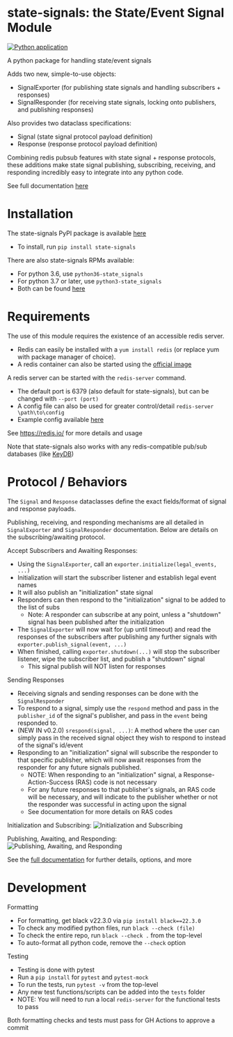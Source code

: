 # state-signals: the State/Event Signal Module

[![Python application](https://github.com/distributed-system-analysis/state-signals/actions/workflows/python-app.yml/badge.svg?branch=main)](https://github.com/distributed-system-analysis/state-signals/actions/workflows/python-app.yml)

A python package for handling state/event signals

Adds two new, simple-to-use objects:
 - SignalExporter      (for publishing state signals and handling subscribers + responses)
 - SignalResponder     (for receiving state signals, locking onto publishers, and publishing responses)

Also provides two dataclass specifications:
 - Signal              (state signal protocol payload definition)
 - Response            (response protocol payload definition)

Combining redis pubsub features with state signal + response protocols, 
these additions make state signal publishing, subscribing, receiving, 
and responding incredibly easy to integrate into any python code.

See full documentation [here](https://distributed-system-analysis.github.io/state-signals/)

# Installation
The state-signals PyPI package is available [here](https://pypi.org/project/state-signals)
 - To install, run `pip install state-signals`

There are also state-signals RPMs available:
 - For python 3.6, use `python36-state_signals`
 - For python 3.7 or later, use `python3-state_signals`
 - Both can be found [here](https://copr.fedorainfracloud.org/coprs/meyceoz/state-signals/builds/)

# Requirements
The use of this module requires the existence of an accessible redis server.
 - Redis can easily be installed with a `yum install redis` (or replace yum with package manager of choice).
 - A redis container can also be started using the [official image](https://hub.docker.com/_/redis)

A redis server can be started with the `redis-server` command.
 - The default port is 6379 (also default for state-signals), but can be changed with `--port (port)`
 - A config file can also be used for greater control/detail `redis-server \path\to\config`
 - Example config available [here](https://download.redis.io/redis-stable/redis.conf)

See https://redis.io/ for more details and usage

Note that state-signals also works with any redis-compatible pub/sub databases (like [KeyDB](https://github.com/Snapchat/KeyDB))

# Protocol / Behaviors

The `Signal` and `Response` dataclasses define the exact fields/format of signal and response payloads.

Publishing, receiving, and responding mechanisms are all detailed in `SignalExporter` and `SignalResponder` documentation. Below are details on the subscribing/awaiting protocol.

Accept Subscribers and Awaiting Responses:
 - Using the `SignalExporter`, call an `exporter.initialize(legal_events, ...)`
 - Initialization will start the subscriber listener and establish legal event names
 - It will also publish an "initialization" state signal
 - Responders can then respond to the "initialization" signal to be added to the list of subs
    - Note: A responder can subscribe at any point, unless a "shutdown" signal has been published after the initialization
 - The `SignalExporter` will now wait for (up until timeout) and read the responses of the subscribers after publishing any further signals with `exporter.publish_signal(event, ...)`
 - When finished, calling `exporter.shutdown(...)` will stop the subscriber listener, wipe the subscriber list, and publish a "shutdown" signal
    - This signal publish will NOT listen for responses

Sending Responses
 - Receiving signals and sending responses can be done with the `SignalResponder`
 - To respond to a signal, simply use the `respond` method and pass in the `publisher_id` of the signal's publisher, and pass in the `event` being responded to.
 - (NEW IN v0.2.0) `srespond(signal, ...)`: A method where the user can simply pass in the received signal object they wish to respond to instead of the signal's id/event
 - Responding to an "initialization" signal will subscribe the responder to that specific publisher, which will now await responses from the responder for any future signals published.
    - NOTE: When responding to an "initialization" signal, a Response-Action-Success (RAS) code is not necessary
    - For any future responses to that publisher's signals, an RAS code will be necessary, and will indicate to the publisher whether or not the responder was successful in acting upon the signal
    - See documentation for more details on RAS codes

Initialization and Subscribing:
![Initialization and Subscribing](imgs/signalsub.png)

Publishing, Awaiting, and Responding:
![Publishing, Awaiting, and Responding](imgs/awaitresp.png)

See the [full documentation](https://distributed-system-analysis.github.io/state-signals/) for further details, options, and more

# Development

Formatting
 - For formatting, get black v22.3.0 via `pip install black==22.3.0`
 - To check any modified python files, run `black --check (file)`
 - To check the entire repo, run `black --check .` from the top-level
 - To auto-format all python code, remove the `--check` option

Testing
 - Testing is done with pytest
 - Run a `pip install` for `pytest` and `pytest-mock`
 - To run the tests, run `pytest -v` from the top-level
 - Any new test functions/scripts can be added into the `tests` folder
 - NOTE: You will need to run a local `redis-server` for the functional tests to pass

 Both formatting checks and tests must pass for GH Actions to approve a commit
